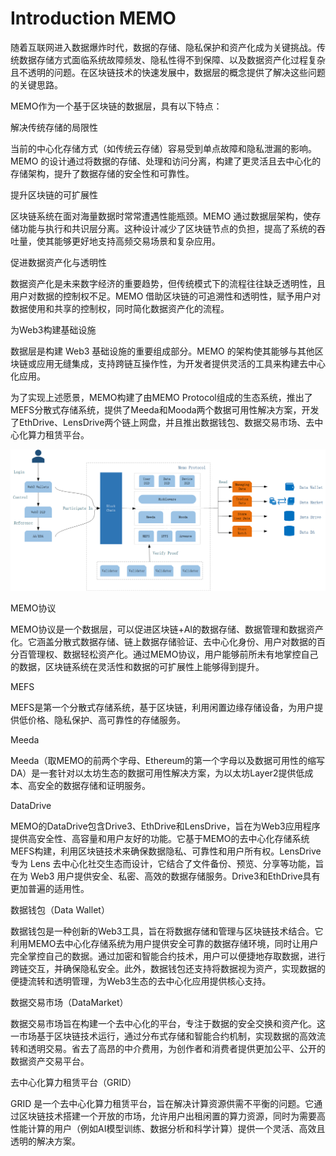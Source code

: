 # Introduction MEMO

随着互联网进入数据爆炸时代，数据的存储、隐私保护和资产化成为关键挑战。传统数据存储方式面临系统故障频发、隐私性得不到保障、以及数据资产化过程复杂且不透明的问题。在区块链技术的快速发展中，数据层的概念提供了解决这些问题的关键思路。

MEMO作为一个基于区块链的数据层，具有以下特点：

解决传统存储的局限性

当前的中心化存储方式（如传统云存储）容易受到单点故障和隐私泄漏的影响。MEMO 的设计通过将数据的存储、处理和访问分离，构建了更灵活且去中心化的存储架构，提升了数据存储的安全性和可靠性。

提升区块链的可扩展性

区块链系统在面对海量数据时常常遭遇性能瓶颈。MEMO 通过数据层架构，使存储功能与执行和共识层分离。这种设计减少了区块链节点的负担，提高了系统的吞吐量，使其能够更好地支持高频交易场景和复杂应用。

促进数据资产化与透明性

数据资产化是未来数字经济的重要趋势，但传统模式下的流程往往缺乏透明性，且用户对数据的控制权不足。MEMO 借助区块链的可追溯性和透明性，赋予用户对数据使用和共享的控制权，同时简化数据资产化的流程。

为Web3构建基础设施

数据层是构建 Web3 基础设施的重要组成部分。MEMO 的架构使其能够与其他区块链或应用无缝集成，支持跨链互操作性，为开发者提供灵活的工具来构建去中心化应用。

为了实现上述愿景，MEMO构建了由MEMO Protocol组成的生态系统，推出了MEFS分散式存储系统，提供了Meeda和Mooda两个数据可用性解决方案，开发了EthDrive、LensDrive两个链上网盘，并且推出数据钱包、数据交易市场、去中心化算力租赁平台。

<img src="../images/overview.png" title="" alt="" data-align="center">

MEMO协议

MEMO协议是一个数据层，可以促进区块链+AI的数据存储、数据管理和数据资产化。它涵盖分散式数据存储、链上数据存储验证、去中心化身份、用户对数据的百分百管理权、数据轻松资产化。通过MEMO协议，用户能够前所未有地掌控自己的数据，区块链系统在灵活性和数据的可扩展性上能够得到提升。

MEFS

MEFS是第一个分散式存储系统，基于区块链，利用闲置边缘存储设备，为用户提供低价格、隐私保护、高可靠性的存储服务。

Meeda

Meeda（取MEMO的前两个字母、Ethereum的第一个字母以及数据可用性的缩写DA）是一套针对以太坊生态的数据可用性解决方案，为以太坊Layer2提供低成本、高安全的数据存储和证明服务。

DataDrive

MEMO的DataDrive包含Drive3、EthDrive和LensDrive，旨在为Web3应用程序提供高安全性、高容量和用户友好的功能。它基于MEMO的去中心化存储系统MEFS构建，利用区块链技术来确保数据隐私、可靠性和用户所有权。LensDrive专为 Lens 去中心化社交生态而设计，它结合了文件备份、预览、分享等功能，旨在为 Web3 用户提供安全、私密、高效的数据存储服务。Drive3和EthDrive具有更加普遍的适用性。

数据钱包（Data Wallet）

数据钱包是一种创新的Web3工具，旨在将数据存储和管理与区块链技术结合。它利用MEMO去中心化存储系统为用户提供安全可靠的数据存储环境，同时让用户完全掌控自己的数据。通过加密和智能合约技术，用户可以便捷地存取数据，进行跨链交互，并确保隐私安全。此外，数据钱包还支持将数据视为资产，实现数据的便捷流转和透明管理，为Web3生态的去中心化应用提供核心支持。

数据交易市场（DataMarket）

数据交易市场旨在构建一个去中心化的平台，专注于数据的安全交换和资产化。这一市场基于区块链技术运行，通过分布式存储和智能合约机制，实现数据的高效流转和透明交易。省去了高昂的中介费用，为创作者和消费者提供更加公平、公开的数据资产交易平台。

去中心化算力租赁平台（GRID）

GRID 是一个去中心化算力租赁平台，旨在解决计算资源供需不平衡的问题。它通过区块链技术搭建一个开放的市场，允许用户出租闲置的算力资源，同时为需要高性能计算的用户（例如AI模型训练、数据分析和科学计算）提供一个灵活、高效且透明的解决方案。
